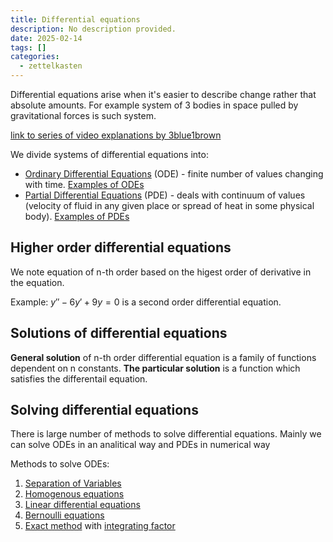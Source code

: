 ```yaml
---
title: Differential equations
description: No description provided.
date: 2025-02-14
tags: []
categories:
  - zettelkasten
---
```


Differential equations arise when it's easier to describe change rather that absolute amounts. For example system of 3 bodies in space pulled by gravitational forces is such system.

[link to series of video explanations by 3blue1brown](https://www.youtube.com/watch?v=p_di4Zn4wz4&list=PLZHQObOWTQDNPOjrT6KVlfJuKtYTftqH6&index=1)

We divide systems of differential equations into:

- [Ordinary Differential Equations](Ordinary%20Differential%20Equations) (ODE) - finite number of values changing with time.  [Examples of ODEs](Examples%20of%20ODEs.md)
- [Partial Differential Equations](Partial%20Differential%20Equations) (PDE) - deals with continuum of values (velocity of fluid in any given place or spread of heat in some physical body).  [Examples of PDEs](Examples%20of%20PDEs.md)

## Higher order differential equations

We note equation of n-th order based on the higest order of derivative in the equation.

Example: $y'' - 6y' + 9y = 0$ is a second order differential equation.

## Solutions of differential equations

**General solution** of n-th order differential equation is a family of functions dependent on n constants.
**The particular solution** is a function which satisfies the differentail equation. 

## Solving differential equations

There is large number of methods to solve differential equations. Mainly we can solve ODEs in an analitical way and PDEs in numerical way

Methods to solve ODEs:

1.  [Separation of Variables](Separation%20of%20Variables.md)
2.  [Homogenous equations](Homogenous%20equations.md)
3.  [Linear differential equations](Linear%20differential%20equations.md)
4.  [Bernoulli equations](Bernoulli%20equations.md)
5.  [Exact method](Exact%20method%20for%20solving%20ODEs.md) with [integrating factor](Integrating%20factor%20for%20exact%20method.md)

